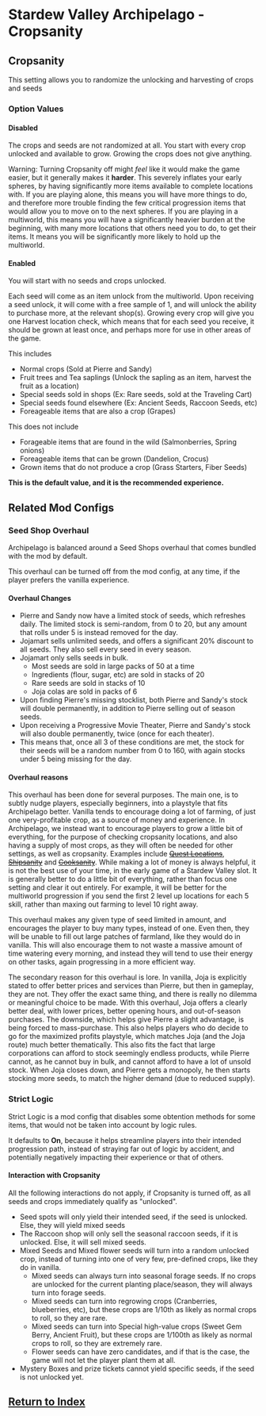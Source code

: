 # Stardew Valley Archipelago - Cropsanity

## Cropsanity

This setting allows you to randomize the unlocking and harvesting of crops and seeds

### Option Values

#### Disabled

The crops and seeds are not randomized at all. You start with every crop unlocked and available to grow. Growing the crops does not give anything.

Warning: Turning Cropsanity off might *feel* like it would make the game easier, but it generally makes it **harder**. This severely inflates your early spheres, by having significantly more items available to complete locations with.
If you are playing alone, this means you will have more things to do, and therefore more trouble finding the few critical progression items that would allow you to move on to the next spheres.
If you are playing in a multiworld, this means you will have a significantly heavier burden at the beginning, with many more locations that others need you to do, to get their items. It means you will be significantly more likely to hold up the multiworld.

#### Enabled

You will start with no seeds and crops unlocked.

Each seed will come as an item unlock from the multiworld. Upon receiving a seed unlock, it will come with a free sample of 1, and will unlock the ability to purchase more, at the relevant shop(s).
Growing every crop will give you one Harvest location check, which means that for each seed you receive, it should be grown at least once, and perhaps more for use in other areas of the game.

This includes
- Normal crops (Sold at Pierre and Sandy)
- Fruit trees and Tea saplings (Unlock the sapling as an item, harvest the fruit as a location)
- Special seeds sold in shops (Ex: Rare seeds, sold at the Traveling Cart)
- Special seeds found elsewhere (Ex: Ancient Seeds, Raccoon Seeds, etc)
- Foreageable items that are also a crop (Grapes)

This does not include
- Forageable items that are found in the wild (Salmonberries, Spring onions)
- Foreageable items that can be grown (Dandelion, Crocus)
- Grown items that do not produce a crop (Grass Starters, Fiber Seeds)

**This is the default value, and it is the recommended experience.**

## Related Mod Configs

### Seed Shop Overhaul

Archipelago is balanced around a Seed Shops overhaul that comes bundled with the mod by default.

This overhaul can be turned off from the mod config, at any time, if the player prefers the vanilla experience.

#### Overhaul Changes

- Pierre and Sandy now have a limited stock of seeds, which refreshes daily. The limited stock is semi-random, from 0 to 20, but any amount that rolls under 5 is instead removed for the day.
- Jojamart sells unlimited seeds, and offers a significant 20% discount to all seeds. They also sell every seed in every season.
- Jojamart only sells seeds in bulk.
  - Most seeds are sold in large packs of 50 at a time
  - Ingredients (flour, sugar, etc) are sold in stacks of 20
  - Rare seeds are sold in stacks of 10
  - Joja colas are sold in packs of 6
- Upon finding Pierre's missing stocklist, both Pierre and Sandy's stock will double permanently, in addition to Pierre selling out of season seeds.
- Upon receiving a Progressive Movie Theater, Pierre and Sandy's stock will also double permanently, twice (once for each theater).
- This means that, once all 3 of these conditions are met, the stock for their seeds will be a random number from 0 to 160, with again stocks under 5 being missing for the day.

#### Overhaul reasons

This overhaul has been done for several purposes. The main one, is to subtly nudge players, especially beginners, into a playstyle that fits Archipelago better. Vanilla tends to encourage doing a lot of farming, of just one very-profitable crop, as a source of money and experience.
In Archipelago, we instead want to encourage players to grow a little bit of everything, for the purpose of checking cropsanity locations, and also having a supply of most crops, as they will often be needed for other settings, as well as cropsanity.
Examples include ~~[Quest Locations](./quest_locations.md)~~, ~~[Shipsanity](./shipsanity.md)~~ and ~~[Cooksanity](./cooksanity.md)~~.
While making a lot of money is always helpful, it is not the best use of your time, in the early game of a Stardew Valley slot. It is generally better to do a little bit of everything, rather than focus one setting and clear it out entirely. For example, it will be better for the multiworld progression if you send the first 2 level up locations for each 5 skill, rather than maxing out farming to level 10 right away.

This overhaul makes any given type of seed limited in amount, and encourages the player to buy many types, instead of one. Even then, they will be unable to fill out large patches of farmland, like they would do in vanilla. This will also encourage them to not waste a massive amount of time watering every morning, and instead they will tend to use their energy on other tasks, again progressing in a more efficient way.

The secondary reason for this overhaul is lore. In vanilla, Joja is explicitly stated to offer better prices and services than Pierre, but then in gameplay, they are not. They offer the exact same thing, and there is really no dilemma or meaningful choice to be made.
With this overhaul, Joja offers a clearly better deal, with lower prices, better opening hours, and out-of-season purchases. The downside, which helps give Pierre a slight advantage, is being forced to mass-purchase. This also helps players who do decide to go for the maximized profits playstyle, which matches Joja (and the Joja route) much better thematically.
This also fits the fact that large corporations can afford to stock seemingly endless products, while Pierre cannot, as he cannot buy in bulk, and cannot afford to have a lot of unsold stock.
When Joja closes down, and Pierre gets a monopoly, he then starts stocking more seeds, to match the higher demand (due to reduced supply).

### Strict Logic

Strict Logic is a mod config that disables some obtention methods for some items, that would not be taken into account by logic rules.

It defaults to **On**, because it helps streamline players into their intended progression path, instead of straying far out of logic by accident, and potentially negatively impacting their experience or that of others.

#### Interaction with Cropsanity

All the following interactions do not apply, if Cropsanity is turned off, as all seeds and crops immediately qualify as "unlocked".

- Seed spots will only yield their intended seed, if the seed is unlocked. Else, they will yield mixed seeds
- The Raccoon shop will only sell the seasonal raccoon seeds, if it is unlocked. Else, it will sell mixed seeds.
- Mixed Seeds and Mixed flower seeds will turn into a random unlocked crop, instead of turning into one of very few, pre-defined crops, like they do in vanilla.
  - Mixed seeds can always turn into seasonal forage seeds. If no crops are unlocked for the current planting place/season, they will always turn into forage seeds.
  - Mixed seeds can turn into regrowing crops (Cranberries, blueberries, etc), but these crops are 1/10th as likely as normal crops to roll, so they are rare.
  - Mixed seeds can turn into Special high-value crops (Sweet Gem Berry, Ancient Fruit), but these crops are 1/100th as likely as normal crops to roll, so they are extremely rare.
  - Flower seeds can have zero candidates, and if that is the case, the game will not let the player plant them at all.
- Mystery Boxes and prize tickets cannot yield specific seeds, if the seed is not unlocked yet.

## [Return to Index](./index.md)
